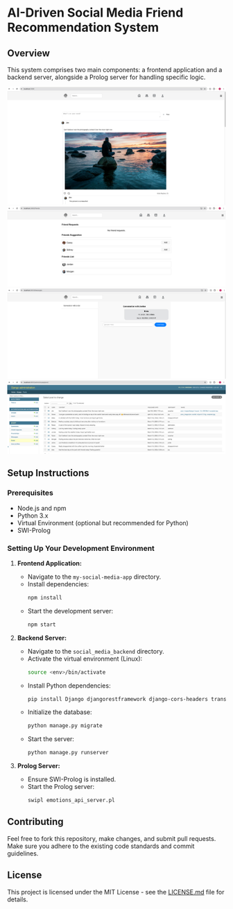 # AI-Driven Social Media Friend Recommendation System

## Overview
This system comprises two main components: a frontend application and a backend server, alongside a Prolog server for handling specific logic.

![Homepage](Homepage.png)
![Friend Page](Friend%20Page.png)
![Message Page](Message%20Page.png)
![Sentiment Analysis Result](Sentiment%20Analysis%20Result.png)

## Setup Instructions

### Prerequisites
- Node.js and npm
- Python 3.x
- Virtual Environment (optional but recommended for Python)
- SWI-Prolog

### Setting Up Your Development Environment

1. **Frontend Application:**
   - Navigate to the `my-social-media-app` directory.
   - Install dependencies:
     ```bash
     npm install
     ```
   - Start the development server:
     ```bash
     npm start
     ```

2. **Backend Server:**
   - Navigate to the `social_media_backend` directory.
   - Activate the virtual environment (Linux):
     ```bash
     source <env>/bin/activate
     ```
   - Install Python dependencies:
     ```bash
     pip install Django djangorestframework django-cors-headers transformers torch
     ```
   - Initialize the database:
     ```bash
     python manage.py migrate
     ```
   - Start the server:
     ```bash
     python manage.py runserver
     ```

3. **Prolog Server:**
   - Ensure SWI-Prolog is installed.
   - Start the Prolog server:
     ```bash
     swipl emotions_api_server.pl
     ```

## Contributing
Feel free to fork this repository, make changes, and submit pull requests. Make sure you adhere to the existing code standards and commit guidelines.

## License
This project is licensed under the MIT License - see the [LICENSE.md](LICENSE.md) file for details.

